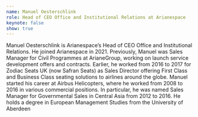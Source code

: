```yaml
---
name: Manuel Oesterschlink
role: Head of CEO Office and Institutional Relations at Arianespace
keynote: false
show: true
---
```


Manuel Oesterschlink is Arianespace’s Head of CEO Office and Institutional 
Relations. He joined Arianespace in 2021. 
Previously, Manuel was Sales Manager for Civil Programmes at ArianeGroup, 
working on launch service development offers and contracts.
Earlier, he worked from 2016 to 2017 for Zodiac Seats UK (now Safran Seats) as 
Sales Director offering First Class and Business Class seating solutions to airlines 
around the globe. 
Manuel started his career at Airbus Helicopters, where he worked from 2008 to 2016 
in various commercial positions. In particular, he was named Sales Manager for 
Governmental Sales in Central Asia from 2012 to 2016.
He holds a degree in European Management Studies from the University of 
Aberdeen